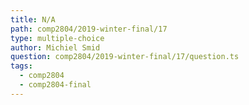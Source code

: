 ```yaml
---
title: N/A
path: comp2804/2019-winter-final/17
type: multiple-choice
author: Michiel Smid
question: comp2804/2019-winter-final/17/question.ts
tags:
  - comp2804
  - comp2804-final
---
```

